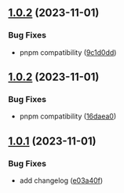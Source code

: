 ## [1.0.2](https://github.com/90dy/gha-semantic-release/compare/v1.0.1...v1.0.2) (2023-11-01)


### Bug Fixes

* pnpm compatibility ([9c1d0dd](https://github.com/90dy/gha-semantic-release/commit/9c1d0ddd942288fc76df9197ebc814a6e7512f0f))

## [1.0.2](https://github.com/90dy/gha-semantic-release/compare/v1.0.1...v1.0.2) (2023-11-01)


### Bug Fixes

* pnpm compatibility ([16daea0](https://github.com/90dy/gha-semantic-release/commit/16daea06fc2cd87763a0740fe6c1cb29533c7e2f))

## [1.0.1](https://github.com/90dy/gha-semantic-release/compare/v1.0.0...v1.0.1) (2023-11-01)


### Bug Fixes

* add changelog ([e03a40f](https://github.com/90dy/gha-semantic-release/commit/e03a40f69404f1f50691664e441cf06397b74bc1))
